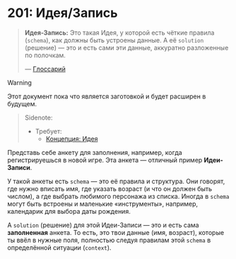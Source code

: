 # 201: Идея/Запись

> **Идея-Запись:** Это такая Идея, у которой есть чёткие правила (`schema`), как должны быть устроены данные. А её `solution` (решение) — это и есть сами эти данные, аккуратно разложенные по полочкам.
>
> — [Глоссарий](./000_glossary.md)

> [!WARNING]
> Этот документ пока что является заготовкой и будет расширен в будущем.

> Sidenote:
>
> - Требует:
>   - [Концепция: Идея](./001_concept_idea.md)

Представь себе анкету для заполнения, например, когда регистрируешься в новой игре. Эта анкета — отличный пример **Идеи-Записи**.

У такой анкеты есть `schema` — это её правила и структура. Они говорят, где нужно вписать имя, где указать возраст (и что он должен быть числом), а где выбрать любимого персонажа из списка. Иногда в `schema` могут быть встроены и маленькие «инструменты», например, календарик для выбора даты рождения.

А `solution` (решение) для этой Идеи-Записи — это и есть сама **заполненная** анкета. То есть, это твои данные (имя, возраст), которые ты ввёл в нужные поля, полностью следуя правилам этой `schema` в определённой ситуации (`context`).